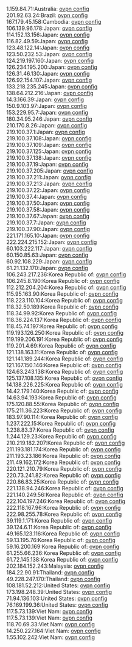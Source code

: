 1.159.84.71:Australia: [ovpn config](vpn/1_159_84_71.ovpn)  
201.92.63.24:Brazil: [ovpn config](vpn/201_92_63_24.ovpn)  
167.179.45.158:Cambodia: [ovpn config](vpn/167_179_45_158.ovpn)  
106.139.96.178:Japan: [ovpn config](vpn/106_139_96_178.ovpn)  
114.152.13.156:Japan: [ovpn config](vpn/114_152_13_156.ovpn)  
116.82.49.59:Japan: [ovpn config](vpn/116_82_49_59.ovpn)  
123.48.122.14:Japan: [ovpn config](vpn/123_48_122_14.ovpn)  
123.50.232.53:Japan: [ovpn config](vpn/123_50_232_53.ovpn)  
124.219.197.160:Japan: [ovpn config](vpn/124_219_197_160.ovpn)  
126.234.195.200:Japan: [ovpn config](vpn/126_234_195_200.ovpn)  
126.31.46.130:Japan: [ovpn config](vpn/126_31_46_130.ovpn)  
126.92.154.107:Japan: [ovpn config](vpn/126_92_154_107.ovpn)  
133.218.235.245:Japan: [ovpn config](vpn/133_218_235_245.ovpn)  
138.64.212.216:Japan: [ovpn config](vpn/138_64_212_216.ovpn)  
14.3.166.39:Japan: [ovpn config](vpn/14_3_166_39.ovpn)  
150.9.103.97:Japan: [ovpn config](vpn/150_9_103_97.ovpn)  
153.229.95.7:Japan: [ovpn config](vpn/153_229_95_7.ovpn)  
180.34.95.246:Japan: [ovpn config](vpn/180_34_95_246.ovpn)  
210.170.8.26:Japan: [ovpn config](vpn/210_170_8_26.ovpn)  
219.100.37.1:Japan: [ovpn config](vpn/219_100_37_1.ovpn)  
219.100.37.108:Japan: [ovpn config](vpn/219_100_37_108.ovpn)  
219.100.37.109:Japan: [ovpn config](vpn/219_100_37_109.ovpn)  
219.100.37.125:Japan: [ovpn config](vpn/219_100_37_125.ovpn)  
219.100.37.138:Japan: [ovpn config](vpn/219_100_37_138.ovpn)  
219.100.37.19:Japan: [ovpn config](vpn/219_100_37_19.ovpn)  
219.100.37.205:Japan: [ovpn config](vpn/219_100_37_205.ovpn)  
219.100.37.211:Japan: [ovpn config](vpn/219_100_37_211.ovpn)  
219.100.37.213:Japan: [ovpn config](vpn/219_100_37_213.ovpn)  
219.100.37.22:Japan: [ovpn config](vpn/219_100_37_22.ovpn)  
219.100.37.4:Japan: [ovpn config](vpn/219_100_37_4.ovpn)  
219.100.37.50:Japan: [ovpn config](vpn/219_100_37_50.ovpn)  
219.100.37.58:Japan: [ovpn config](vpn/219_100_37_58.ovpn)  
219.100.37.67:Japan: [ovpn config](vpn/219_100_37_67.ovpn)  
219.100.37.7:Japan: [ovpn config](vpn/219_100_37_7.ovpn)  
219.100.37.90:Japan: [ovpn config](vpn/219_100_37_90.ovpn)  
221.171.165.10:Japan: [ovpn config](vpn/221_171_165_10.ovpn)  
222.224.215.152:Japan: [ovpn config](vpn/222_224_215_152.ovpn)  
60.103.222.117:Japan: [ovpn config](vpn/60_103_222_117.ovpn)  
60.150.85.63:Japan: [ovpn config](vpn/60_150_85_63.ovpn)  
60.92.108.229:Japan: [ovpn config](vpn/60_92_108_229.ovpn)  
61.21.132.170:Japan: [ovpn config](vpn/61_21_132_170.ovpn)  
106.243.217.236:Korea Republic of: [ovpn config](vpn/106_243_217_236.ovpn)  
106.245.8.190:Korea Republic of: [ovpn config](vpn/106_245_8_190.ovpn)  
112.212.204.204:Korea Republic of: [ovpn config](vpn/112_212_204_204.ovpn)  
115.95.163.90:Korea Republic of: [ovpn config](vpn/115_95_163_90.ovpn)  
118.223.110.104:Korea Republic of: [ovpn config](vpn/118_223_110_104.ovpn)  
118.32.50.189:Korea Republic of: [ovpn config](vpn/118_32_50_189.ovpn)  
118.34.99.92:Korea Republic of: [ovpn config](vpn/118_34_99_92.ovpn)  
118.36.224.137:Korea Republic of: [ovpn config](vpn/118_36_224_137.ovpn)  
118.45.74.197:Korea Republic of: [ovpn config](vpn/118_45_74_197.ovpn)  
119.193.126.250:Korea Republic of: [ovpn config](vpn/119_193_126_250.ovpn)  
119.199.206.191:Korea Republic of: [ovpn config](vpn/119_199_206_191.ovpn)  
119.201.4.69:Korea Republic of: [ovpn config](vpn/119_201_4_69.ovpn)  
121.138.163.11:Korea Republic of: [ovpn config](vpn/121_138_163_11.ovpn)  
121.141.189.244:Korea Republic of: [ovpn config](vpn/121_141_189_244.ovpn)  
121.167.150.146:Korea Republic of: [ovpn config](vpn/121_167_150_146.ovpn)  
124.63.243.138:Korea Republic of: [ovpn config](vpn/124_63_243_138.ovpn)  
125.137.108.135:Korea Republic of: [ovpn config](vpn/125_137_108_135.ovpn)  
14.138.226.225:Korea Republic of: [ovpn config](vpn/14_138_226_225.ovpn)  
14.42.179.140:Korea Republic of: [ovpn config](vpn/14_42_179_140.ovpn)  
14.63.94.193:Korea Republic of: [ovpn config](vpn/14_63_94_193.ovpn)  
175.120.88.55:Korea Republic of: [ovpn config](vpn/175_120_88_55.ovpn)  
175.211.36.223:Korea Republic of: [ovpn config](vpn/175_211_36_223.ovpn)  
183.97.90.114:Korea Republic of: [ovpn config](vpn/183_97_90_114.ovpn)  
1.237.222.15:Korea Republic of: [ovpn config](vpn/1_237_222_15.ovpn)  
1.238.83.37:Korea Republic of: [ovpn config](vpn/1_238_83_37.ovpn)  
1.244.129.23:Korea Republic of: [ovpn config](vpn/1_244_129_23.ovpn)  
210.219.182.207:Korea Republic of: [ovpn config](vpn/210_219_182_207.ovpn)  
211.193.181.174:Korea Republic of: [ovpn config](vpn/211_193_181_174.ovpn)  
211.193.23.186:Korea Republic of: [ovpn config](vpn/211_193_23_186.ovpn)  
211.49.162.172:Korea Republic of: [ovpn config](vpn/211_49_162_172.ovpn)  
220.121.210.79:Korea Republic of: [ovpn config](vpn/220_121_210_79.ovpn)  
220.73.241.82:Korea Republic of: [ovpn config](vpn/220_73_241_82.ovpn)  
220.86.83.25:Korea Republic of: [ovpn config](vpn/220_86_83_25.ovpn)  
221.138.94.246:Korea Republic of: [ovpn config](vpn/221_138_94_246.ovpn)  
221.140.249.56:Korea Republic of: [ovpn config](vpn/221_140_249_56.ovpn)  
222.104.197.246:Korea Republic of: [ovpn config](vpn/222_104_197_246.ovpn)  
222.118.167.96:Korea Republic of: [ovpn config](vpn/222_118_167_96.ovpn)  
222.98.255.78:Korea Republic of: [ovpn config](vpn/222_98_255_78.ovpn)  
39.119.1.171:Korea Republic of: [ovpn config](vpn/39_119_1_171.ovpn)  
39.124.6.11:Korea Republic of: [ovpn config](vpn/39_124_6_11.ovpn)  
49.165.123.116:Korea Republic of: [ovpn config](vpn/49_165_123_116.ovpn)  
59.13.195.76:Korea Republic of: [ovpn config](vpn/59_13_195_76.ovpn)  
59.16.200.169:Korea Republic of: [ovpn config](vpn/59_16_200_169.ovpn)  
61.255.66.236:Korea Republic of: [ovpn config](vpn/61_255_66_236.ovpn)  
61.72.145.138:Korea Republic of: [ovpn config](vpn/61_72_145_138.ovpn)  
202.184.152.243:Malaysia: [ovpn config](vpn/202_184_152_243.ovpn)  
184.22.90.91:Thailand: [ovpn config](vpn/184_22_90_91.ovpn)  
49.228.247.170:Thailand: [ovpn config](vpn/49_228_247_170.ovpn)  
108.181.52.212:United States: [ovpn config](vpn/108_181_52_212.ovpn)  
173.198.248.39:United States: [ovpn config](vpn/173_198_248_39.ovpn)  
71.94.136.103:United States: [ovpn config](vpn/71_94_136_103.ovpn)  
76.169.199.36:United States: [ovpn config](vpn/76_169_199_36.ovpn)  
117.5.73.139:Viet Nam: [ovpn config](vpn/117_5_73_139.ovpn)  
117.5.73.139:Viet Nam: [ovpn config](vpn/117_5_73_139.ovpn)  
118.70.69.33:Viet Nam: [ovpn config](vpn/118_70_69_33.ovpn)  
14.250.227.164:Viet Nam: [ovpn config](vpn/14_250_227_164.ovpn)  
1.55.102.242:Viet Nam: [ovpn config](vpn/1_55_102_242.ovpn)  
